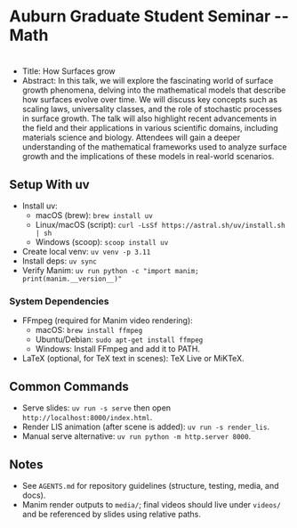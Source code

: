 # Auburn Graduate Student Seminar -- Math
# 
* Title: How Surfaces grow
* Abstract: In this talk, we will explore the fascinating world of surface
  growth phenomena, delving into the mathematical models that describe how
  surfaces evolve over time. We will discuss key concepts such as scaling laws,
  universality classes, and the role of stochastic processes in surface growth.
  The talk will also highlight recent advancements in the field and their
  applications in various scientific domains, including materials science and
  biology. Attendees will gain a deeper understanding of the mathematical
  frameworks used to analyze surface growth and the implications of these models
  in real-world scenarios.  

## Setup With uv

- Install uv:
  - macOS (brew): `brew install uv`
  - Linux/macOS (script): `curl -LsSf https://astral.sh/uv/install.sh | sh`
  - Windows (scoop): `scoop install uv`
- Create local venv: `uv venv -p 3.11`
- Install deps: `uv sync`
- Verify Manim: `uv run python -c "import manim; print(manim.__version__)"`

### System Dependencies

- FFmpeg (required for Manim video rendering):
  - macOS: `brew install ffmpeg`
  - Ubuntu/Debian: `sudo apt-get install ffmpeg`
  - Windows: Install FFmpeg and add it to PATH.
- LaTeX (optional, for TeX text in scenes): TeX Live or MiKTeX.

## Common Commands

- Serve slides: `uv run -s serve` then open `http://localhost:8000/index.html`.
- Render LIS animation (after scene is added): `uv run -s render_lis`.
- Manual serve alternative: `uv run python -m http.server 8000`.

## Notes

- See `AGENTS.md` for repository guidelines (structure, testing, media, and docs).
- Manim render outputs to `media/`; final videos should live under `videos/` and be referenced by slides using relative paths.
